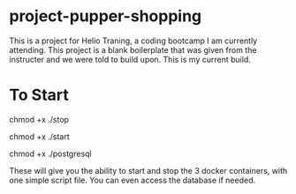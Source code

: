 # project-pupper-shopping
This is a project for Helio Traning, a coding bootcamp I am currently attending. This project is a blank boilerplate that was given from the instructer and we were told to build upon. This is my current build.
# To Start
chmod +x ./stop

chmod +x ./start

chmod +x ./postgresql

These will give you the ability to start and stop the 3 docker containers, with one simple script file. You can even access the 
database if needed.
